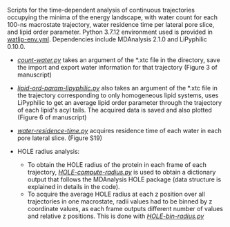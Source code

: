 Scripts for the time-dependent analysis of continuous trajectories occupying the minima of the energy landscape, with water count for each 100-ns macrostate trajectory, water residence time per lateral pore slice, and lipid order parameter. Python 3.7.12 environment used is provided in [watlip-env.yml](watlip-env.yml). Dependencies include MDAnalysis 2.1.0 and LiPyphilic 0.10.0.

- [*count-water.py*](count-water.py) takes an argument of the \*.xtc file in the directory, save the import and export water information for that trajectory (Figure 3 of manuscript)
 
- [*lipid-ord-param-lipyphilic.py*](lipid-ord-param-lipyphilic.py) also takes an argument of the \*.xtc file in the trajectory corresponding to only homogeneous lipid systems, uses LiPyphilic to get an average lipid order parameter through the trajectory of each lipid's acyl tails. The acquired data is saved and also plotted (Figure 6 of manuscript)

- [*water-residence-time.py*](water-residence-time.py) acquires residence time of each water in each pore lateral slice. (Figure S19)

- HOLE radius analysis: 
  - To obtain the HOLE radius of the protein in each frame of each trajectory, [*HOLE-compute-radius.py*](HOLE-compute-radius.py) is used to obtain a dictionary output that follows the MDAnalysis HOLE package (data structure is explained in details in the code). 
  - To acquire the average HOLE radius at each z position over all trajectories in one macrostate, radii values had to be binned by z coordinate values, as each frame outputs different number of values and relative z positions. This is done with [*HOLE-bin-radius.py*](HOLE-bin-radius.py)
